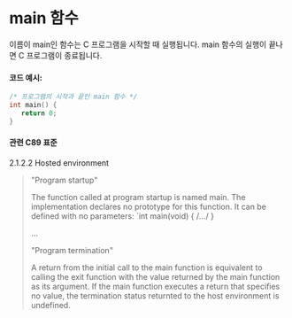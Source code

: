 # main 함수
이름이 main인 함수는 C 프로그램을 시작할 때 실행됩니다. 
main 함수의 실행이 끝나면 C 프로그램이 종료됩니다. 

#### 코드 예시:
```c
/* 프로그램의 시작과 끝인 main 함수 */
int main() {
   return 0;
}
```

#### 관련 C89 표준

2.1.2.2 Hosted environment

>"Program startup"
>
>The function called at program startup is named main.
>The implementation declares no prototype for this function.
>It can be defined with no parameters: `int main(void) { /*...*/ }
>
>...
>
>"Program termination"
>
>A return from the initial call to the main function is equivalent to calling the exit function
>with the value returned by the main function as its argument.
>If the main function executes a return that specifies no value, the termination status
>returnted to the host environment is undefined. 
